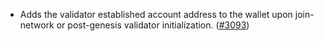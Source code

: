 - Adds the validator established account address to the wallet
  upon join-network or post-genesis validator initialization.
  ([\#3093](https://github.com/anoma/namada/pull/3093))